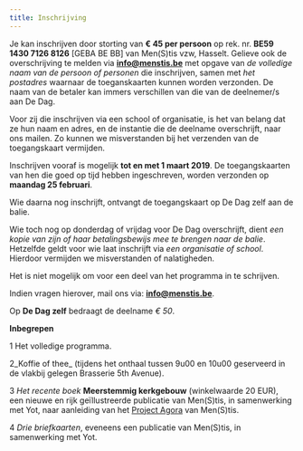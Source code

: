 ```yaml
---
title: Inschrijving
---
```


Je kan inschrijven door storting van **€ 45 per persoon** op rek. nr. **BE59 1430 7126 8126** [GEBA BE BB] van Men(S)tis vzw, Hasselt. Gelieve ook de overschrijving te melden via **info@menstis.be** met opgave van _de volledige naam van de persoon of personen_ die inschrijven, samen met _het postadres_ waarnaar de toeganskaarten kunnen worden verzonden. De naam van de betaler kan immers verschillen van die van de deelnemer/s aan De Dag. 

Voor zij die inschrijven via een school of organisatie, is het van belang dat ze hun naam en adres, en de instantie die de deelname overschrijft, naar ons  mailen. Zo kunnen we misverstanden bij het verzenden van de toegangskaart vermijden. 

Inschrijven vooraf is mogelijk **tot en met 1 maart 2019**. De toegangskaarten van hen die goed op tijd hebben ingeschreven, worden verzonden op **maandag 25 februari**.

Wie daarna nog inschrijft, ontvangt de toegangskaart op De Dag zelf aan de balie. 

Wie toch nog op donderdag of vrijdag voor De Dag overschrijft, dient _een kopie van zijn of haar betalingsbewijs mee te brengen naar de balie_. Hetzelfde geldt voor wie laat inschrijft via _een organisatie of school_. Hierdoor vermijden we misverstanden of nalatigheden. 

Het is niet mogelijk om voor een deel van het programma in te schrijven. 

Indien vragen hierover, mail ons via: **info@menstis.be**.

Op **De Dag zelf** bedraagt de deelname _€ 50_. 

**Inbegrepen**

1 Het volledige programma.

2_Koffie of thee_ (tijdens het onthaal tussen 9u00 en 10u00 geserveerd in de vlakbij gelegen Brasserie 5th Avenue). 

3 _Het recente boek_ **Meerstemmig kerkgebouw** (winkelwaarde 20 EUR), een nieuwe en rijk geïllustreerde publicatie van Men(S)tis, in samenwerking met Yot, naar aanleiding van het [Project Agora](http://www.menstis.be/producties/Agora/) van Men(S)tis. 

4 _Drie briefkaarten_, eveneens een publicatie van Men(S)tis, in samenwerking met Yot.






 







